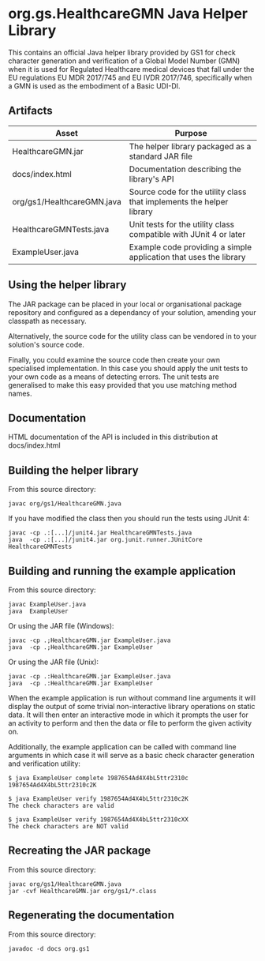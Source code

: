 org.gs.HealthcareGMN Java Helper Library
========================================

This contains an official Java helper library provided by GS1 for check
character generation and verification of a Global Model Number (GMN) when it is
used for Regulated Healthcare medical devices that fall under the EU
regulations EU MDR 2017/745 and EU IVDR 2017/746, specifically when a GMN is
used as the embodiment of a Basic UDI-DI.

Artifacts
---------

| Asset                      | Purpose                                                              |
| -------------------------- | -------------------------------------------------------------------- |
| HealthcareGMN.jar          | The helper library packaged as a standard JAR file                   |
| docs/index.html            | Documentation describing the library's API                           |
| org/gs1/HealthcareGMN.java | Source code for the utility class that implements the helper library |
| HealthcareGMNTests.java    | Unit tests for the utility class compatible with JUnit 4 or later    |
| ExampleUser.java           | Example code providing a simple application that uses the library    |


Using the helper library
------------------------

The JAR package can be placed in your local or organisational package
repository and configured as a dependancy of your solution, amending your
classpath as necessary.

Alternatively, the source code for the utility class can be vendored in to your
solution's source code.

Finally, you could examine the source code then create your own specialised
implementation.  In this case you should apply the unit tests to your own code
as a means of detecting errors. The unit tests are generalised to make this
easy provided that you use matching method names.


Documentation
-------------

HTML documentation of the API is included in this distribution at
docs/index.html


Building the helper library
---------------------------

From this source directory:

    javac org/gs1/HealthcareGMN.java

If you have modified the class then you should run the tests using JUnit 4:

    javac -cp .:[...]/junit4.jar HealthcareGMNTests.java
    java  -cp .:[...]/junit4.jar org.junit.runner.JUnitCore HealthcareGMNTests


Building and running the example application
--------------------------------------------

From this source directory:

    javac ExampleUser.java
    java  ExampleUser

Or using the JAR file (Windows):

    javac -cp .;HealthcareGMN.jar ExampleUser.java
    java  -cp .;HealthcareGMN.jar ExampleUser

Or using the JAR file (Unix):

    javac -cp .:HealthcareGMN.jar ExampleUser.java
    java  -cp .:HealthcareGMN.jar ExampleUser

When the example application is run without command line arguments it will
display the output of some trivial non-interactive library operations on static
data. It will then enter an interactive mode in which it prompts the user for
an activity to perform and then the data or file to perform the given activity
on.

Additionally, the example application can be called with command line arguments
in which case it will serve as a basic check character generation and
verification utility:

    $ java ExampleUser complete 1987654Ad4X4bL5ttr2310c
    1987654Ad4X4bL5ttr2310c2K
    
    $ java ExampleUser verify 1987654Ad4X4bL5ttr2310c2K
    The check characters are valid
    
    $ java ExampleUser verify 1987654Ad4X4bL5ttr2310cXX
    The check characters are NOT valid


Recreating the JAR package
--------------------------

From this source directory:

    javac org/gs1/HealthcareGMN.java
    jar -cvf HealthcareGMN.jar org/gs1/*.class


Regenerating the documentation
------------------------------

From this source directory:

    javadoc -d docs org.gs1

